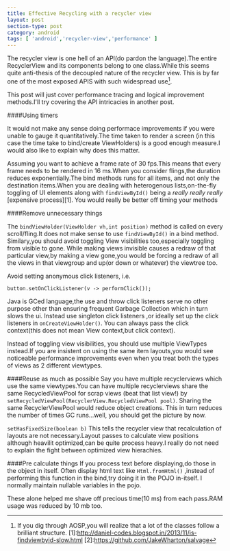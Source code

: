 ```yaml
---
title: Effective Recycling with a recycler view
layout: post
section-type: post
category: android
tags: [ 'android','recycler-view','performance' ]
---
```

The recycler view is one hell of an API(do pardon the language).The entire RecyclerView and its components belong to one class.While this seems quite anti-thesis of the decoupled nature of the recycler view. This is by far one of the most exposed APIS with such widespread use[^1]. 

This post will just cover performance tracing and logical improvement methods.I'll try covering the API intricacies in another post.

####Using timers

It would not make any sense doing performace improvements if you were unable to gauge it quantitatively.The time taken to render a screen (in this case the time take to bind/create ViewHolders) is a good enough measure.I would also like to explain why does this matter.


Assuming you want to achieve a frame rate of 30 fps.This means that every frame needs to be rendered in 16 ms.When you consider flings,the duration reduces exponentially.The bind methods runs for all items, and not only the destination items.When you are dealing with heterogenous lists,on-the-fly toggling of UI elements along with `findViewById()` being a *really* *really* 
*really* [expensive process][1]. You would really be better off timing your methods



####Remove unnecessary things

The `bindViewHolder(ViewHolder vh,int position)` method is called on every scroll/fling.It does not make sense to use `findViewById()` in a bind method. Similary,you should avoid toggling View visibilities too,especially toggling from visible to gone.
While making views invisible causes a redraw of that particular view,by making a view gone,you would be forcing a redraw of all the views in that viewgroup and up(or down or whatever) the viewtree too.

Avoid setting  anonymous click listeners, i.e. 
    
    button.setOnClickListener(v -> performClick());

Java is GCed language,the use and throw click listeners serve no other purpose other than ensuring frequent Garbage Collection which in turn slows the ui.
Instead use singleton click listeners ,or ideally set up the click listeners in  `onCreateViewHolder()`. You can always pass the click context(this does not mean View context,but click context).

Instead of toggling view visibilities, you should use multiple ViewTypes instead.If you are insistent on using the same item layouts,you would see noticeable performance improvements even when you treat both the types of views as 2 different viewtypes.


####Reuse as much as possible
Say you have multiple recyclerviews which use the same viewtypes.You can have multiple recyclerviews share the same RecycledViewPool for scrap views (beat that list view!) by `setRecycledViewPool(RecyclerView.RecycledViewPool pool)`.
Sharing the same RecyclerViewPool would reduce object creations. This in turn reduces the number of times GC runs...well, you should get the picture by now.


`setHasFixedSize(boolean b)`
This tells the recycler view that recalculation of layouts are not necessary.Layout passes to calculate view positions although heavilit optimized,can be quite process heavy.I really do not need to explain the fight between optimized view hierachies.

 
####Pre calculate things
If you process text before displaying,do those in the object in itself. Often display html text like `Html.fromHtml()` ,instead of performing this function in the bind,try doing it in the POJO in-itself. I normally maintain nullable variables in the pojo.

These alone helped me shave off precious time(10 ms) from each pass.RAM usage was reduced by 10 mb too.










[^1]:If you dig through AOSP,you will realize that a lot of the classes follow a brilliant structure.
[1]:http://daniel-codes.blogspot.in/2013/11/is-findviewbyid-slow.html
[2]:https://github.com/JakeWharton/salvage